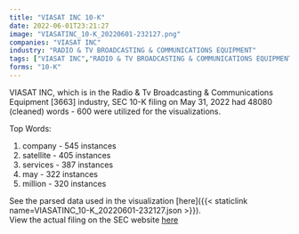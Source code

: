 ```yaml
---
title: "VIASAT INC 10-K"
date: 2022-06-01T23:21:27
image: "VIASATINC_10-K_20220601-232127.png"
companies: "VIASAT INC"
industry: "RADIO & TV BROADCASTING & COMMUNICATIONS EQUIPMENT"
tags: ["VIASAT INC","RADIO & TV BROADCASTING & COMMUNICATIONS EQUIPMENT","05-31-2022","10-K"]
forms: "10-K"
---
```

VIASAT INC, which is in the Radio & Tv Broadcasting & Communications Equipment [3663] industry, SEC 10-K filing on May 31, 2022 had 48080 (cleaned) words - 600 were utilized for the visualizations.

Top Words:
1. company - 545 instances
2. satellite - 405 instances
3. services - 387 instances
4. may - 322 instances
5. million - 320 instances


See the parsed data used in the visualization [here]({{< staticlink name=VIASATINC_10-K_20220601-232127.json >}}).  
View the actual filing on the SEC website [here](https://www.sec.gov/Archives/edgar/data/797721/0000950170-22-010881.txt)